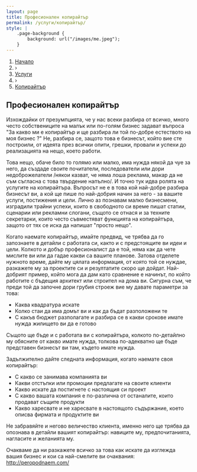 ```yaml
---
layout: page
title: Професионален копирайтър
permalink: /услуги/копирайтър/
style: |
    .page-background {
        background: url("/images/me.jpeg");
    }
---
```


<ol itemscope itemtype="http://schema.org/BreadcrumbList" class="breadcrumbs">
  <li itemprop="itemListElement" itemscope
      itemtype="http://schema.org/ListItem">
    <a itemscope itemtype="http://schema.org/Service"
       itemprop="item" href="http://peropodnaem.com/">
        <span itemprop="name">Начало</span></a>
   <meta itemprop="position" content="1"></li>
  <li classs="bcrumb-spearator"> › </li>
  <li itemprop="itemListElement" itemscope
      itemtype="http://schema.org/ListItem">
    <a itemscope itemtype="http://schema.org/Service"
       itemprop="item" href="http://peropodnaem.com/услуги/">
        <span itemprop="name">Услуги</span></a>
   <meta itemprop="position" content="2"></li>
  <li classs="bcrumb-spearator"> › </li>
  <li itemprop="itemListElement" itemscope
      itemtype="http://schema.org/ListItem">
    <a itemscope itemtype="http://schema.org/Service"
       itemprop="item" href="http://peropodnaem.com/услуги/копирайтър/">
        <span itemprop="name">Копирайтър</span></a>
    <meta itemprop="position" content="3"></li>
</ol>
<div class="clear">


<h2>Професионален копирайтър</h2>

<p>Изхождайки от презумпцията, че у нас всеки разбира от всичко, много често собствениците на малък или по-голям бизнес задават въпроса "За какво ми е копирайтър и ще разбира ли той по-добре естеството на моя бизнес ?" Не, разбира се, защото това е бизнесът, който вие сте построили, от идеята през всички опити, грешки, провали и успехи до реализацията на нещо, което работи.</p>

<p>Това нещо, обаче било то голямо или малко, има нужда някой да чуе за него, да създаде своите почитатели, последователи или дори недоброжелатели /някои казват, че няма лоша реклама, макар да не съм съгласна с това твърдение напълно/. И точно тук идва ролята на услугите на копирайтъра. Въпросът не е в това кой най-добре разбира бизнесът ви, а кой ще пише по най-добрия начин за него - за вашите услуги, постижения и цели. Лично аз познавам малко бизнесмени, изградили трайни успехи, които в свободното си време пишат статии, сценарии или рекламни слогани, същото се отнася и за техните секретарки, които често съвместяват функцията на копирайтъра, защото от тях се иска да напишат "просто нещо".</p>

<p>Когато наемате копирайтър, имайте предвид, че трябва да го запознаете в детайли с работата си, както и с предстоящите ви идеи и цели. Колкото и добър професионалист да е той, няма как да чете мислите ви или да гадае какви са вашите планове. Затова отделете нужното време, дайте му цялата информация, от която той се нуждае, разкажете му за проектите си и резултатите скоро ще дойдат. Най-добрият пример, който мога да дам като сравнение е начинът, по който работите с бъдещия архитект или строител на дома ви. Сигурна съм, че преди той да започне дори грубия строеж вие му давате параметри за това:
    <ul>
        <li>Каква квадратура искате</li> 
        <li>Колко стаи да има домът ви и как да бъдат разположени те</li> 
        <li>С какъв бюджет разполагате и разбира се в какви срокове имате нужда жилището ви да е готово</li> 
    </ul>
</p>

<p>Същото ще бъде и с работата ви с копирайтъра, колкото по-детайлно му обясните от какво имате нужда, толкова по-адекватно ще бъде представен бизнесът ви там, където имате нужда.</p>

<p>Задължително дайте следната информация, когато наемате своя копирайтър: 
    <ul>
        <li>С какво се занимава компанията ви</li> 
        <li>Какви отстъпки или промоции предлагате на своите клиенти</li> 
        <li>Какво искате да постигнете с настоящия си проект</li> 
        <li>С какво вашата компания е по-различна от останалите, които продават същите продукти</li> 
        <li>Какво харесвате и не харесвате в настоящото съдържание, което описва фирмата и продуктите ви</li> 
    </ul>
</p>

<p>Не забравяйте и негово величество клиента, именно него ще трябва да опознава в детайли вашият копирайтър: навиците му, предпочитанията, нагласите и желанията му.</p>

<p>Очакваме да ни разкажете всичко за това как искате да изглежда вашия бизнес и кои са най-смелите ви очаквания: <a href="www.peropodnaem.com">http://peropodnaem.com/</a></p>